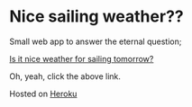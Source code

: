 Nice sailing weather??
======================

Small web app to answer the eternal question;

[Is it nice weather for sailing tomorrow?](http://nice-sailing-weather.herokuapp.com/)

Oh, yeah, click the above link.

Hosted on [Heroku](https://www.heroku.com/)



